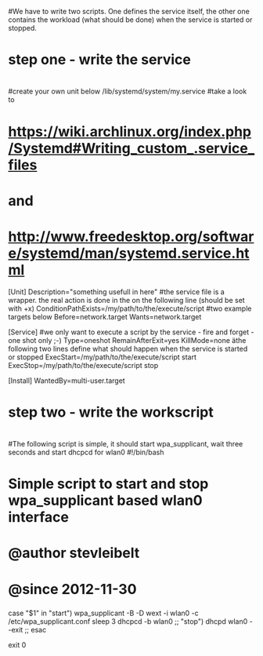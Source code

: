 #We have to write two scripts. One defines the service itself, the other one contains the workload (what should be done) when the service is started or stopped.
#
# step one - write the service
#
#create your own unit below /lib/systemd/system/my.service
#take a look to 
# https://wiki.archlinux.org/index.php/Systemd#Writing_custom_.service_files
# and
# http://www.freedesktop.org/software/systemd/man/systemd.service.html
[Unit]
Description="something usefull in here"
#the service file is a wrapper. the real action is done in the on the following line (should be set with +x)
ConditionPathExists=/my/path/to/the/execute/script
#two example targets below
Before=network.target
Wants=network.target

[Service]
#we only want to execute a script by the service - fire and forget - one shot only ;-)
Type=oneshot
RemainAfterExit=yes
KillMode=none
äthe following two lines define what should happen when the service is started or stopped
ExecStart=/my/path/to/the/execute/script start
ExecStop=/my/path/to/the/execute/script stop

[Install]
WantedBy=multi-user.target
#
# step two - write the workscript
#
#The following script is simple, it should start wpa_supplicant, wait three seconds and start dhcpcd for wlan0
#!/bin/bash
####
# Simple script to start and stop wpa_supplicant based wlan0 interface
#
# @author stevleibelt
# @since 2012-11-30
#####

case "$1" in
  "start")
        wpa_supplicant -B -D wext -i wlan0 -c /etc/wpa_supplicant.conf
        sleep 3
        dhcpcd -b wlan0
  ;;
  "stop")
        dhcpd wlan0 --exit
  ;;
esac

exit 0
